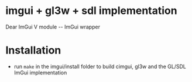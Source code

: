 # imgui + gl3w + sdl implementation
Dear ImGui V module -- ImGui wrapper

# Installation
- run `make` in the imgui/install folder to build cimgui, gl3w and the GL/SDL ImGui implementation